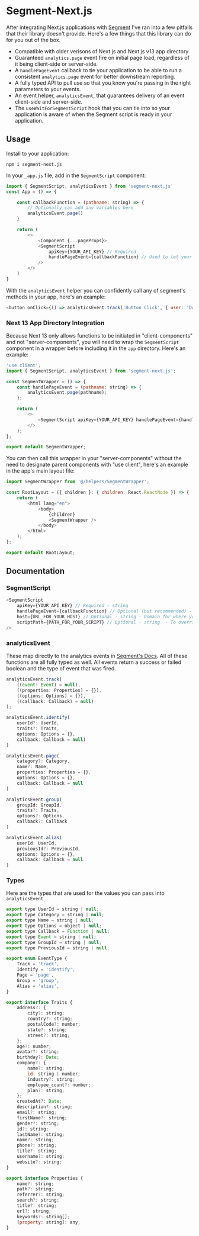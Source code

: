 # Segment-Next.js

After integrating Next.js applications with [Segment](https://segment.com) I've ran into a few pitfalls that their library doesn't provide. Here's a few things that this library can do for you out of the box.

-   Compatible with older verisons of Next.js and Next.js v13 app directory
-   Guaranteed `analytics.page` event fire on initial page load, regardless of it being client-side or server-side.
-   A `handlePageEvent` callback to tie your application to be able to run a consistent `analytics.page` event for better downstream reporting.
-   A fully typed API to pull use so that you know you're passing in the right parameters to your events.
-   An event helper, `analyticsEvent`, that guarantees delivery of an event client-side and server-side.
-   The `useWaitForSegmentScript` hook that you can tie into so your application is aware of when the Segment script is ready in your application.

## Usage

Install to your application:

```
npm i segment-next.js
```

In your `_app.js` file, add in the `SegmentScript` component:

```js
import { SegmentScript, analyticsEvent } from 'segment-next.js'
const App = () => {

    const callbackFunction = (pathname: string) => {
        // Optionally can add any variables here
        analyticsEvent.page()
    }

    return (
        <>
            <Component {...pageProps}>
            <SegmentScript
                apiKey={YOUR_API_KEY} // Required
                handlePageEvent={callbackFunction} // Used to let your app know of initial server-side load and other route changes
            />
        </>
    )
}
```

With the `analyticsEvent` helper you can confidently call any of segment's methods in your app, here's an example:

```js
<button onClick={() => analyticsEvent.track('Button Click', { user: 'Dwayne Johnson' })}>Click Me!</button>
```

### Next 13 App Directory Integration

Because Next 13 only allows functions to be initiated in "client-components" and not "server-components", you will need to wrap the `SegmentScript` component in a wrapper before including it in the `app` directory. Here's an example:

```js
'use client';
import { SegmentScript, analyticsEvent } from 'segment-next.js';

const SegmentWrapper = () => {
    const handlePageEvent = (pathname: string) => {
        analyticsEvent.page(pathname);
    };

    return (
        <>
            <SegmentScript apiKey={YOUR_API_KEY} handlePageEvent={handlePageEvent} />
        </>
    );
};

export default SegmentWrapper;
```

You can then call this wrapper in your "server-components" without the need to designate parent components with "use client", here's an example in the app's main layout file:

```js
import SegmentWrapper from '@/helpers/SegmentWrapper';

const RootLayout = ({ children }: { children: React.ReactNode }) => {
    return (
        <html lang="en">
            <body>
                {children}
                <SegmentWrapper />
            </body>
        </html>
    );
};

export default RootLayout;
```

## Documentation

### SegmentScript

```js
<SegmentScript
    apiKey={YOUR_API_KEY} // Required - string
    handlePageEvent={callbackFunction} // Optional (but recommended) - Function - returns "pathname" value
    host={URL_FOR_YOUR_HOST} // Optional - string - Domain for where your analytics.js script is hosted
    scriptPath={PATH_FOR_YOUR_SCRIPT} // Optional - string  - To override the default analytics.js locaiton
/>
```

### analyticsEvent

These map directly to the analytics events in [Segment's Docs](https://segment.com/docs/connections/sources/catalog/libraries/website/javascript/). All of these functions are all fully typed as well. All events return a success or failed boolean and the type of event that was fired.

```js
analyticsEvent.track(
    ((event: Event) = null),
    ((properties: Properties) = {}),
    ((options: Options) = {}),
    ((callback: Callback) = null)
);
```

```js
analyticsEvent.identify(
    userId?: UserId,
    traits?: Traits,
    options: Options = {},
    callback: Callback = null)
)

```

```js
analyticsEvent.page(
    category?: Category,
    name?: Name,
    properties: Properties = {},
    options: Options = {},
    callback: Callback = null
)
```

```js
analyticsEvent.group(
    groupId: GroupId,
    traits?: Traits,
    options?: Options,
    callback?: Callback
)
```

```js
analyticsEvent.alias(
    userId: UserId,
    previousId?: PreviousId,
    options: Options = {},
    callback: Callback = null
)
```

### Types

Here are the types that are used for the values you can pass into `analyticsEvent`

```js
export type UserId = string | null;
export type Category = string | null;
export type Name = string | null;
export type Options = object | null;
export type Callback = Function | null;
export type Event = string | null;
export type GroupId = string | null;
export type PreviousId = string | null;

export enum EventType {
    Track = 'track',
    Identify = 'identify',
    Page = 'page',
    Group = 'group',
    Alias = 'alias',
}

export interface Traits {
    address?: {
        city?: string;
        country?: string;
        postalCode?: number;
        state?: string;
        street?: string;
    };
    age?: number;
    avatar?: string;
    birthday?: Date;
    company?: {
        name?: string;
        id: string | number;
        industry?: string;
        employee_count?: number;
        plan?: string;
    };
    createdAt?: Date;
    description?: string;
    email?: string;
    firstName?: string;
    gender?: string;
    id?: string;
    lastName?: string;
    name?: string;
    phone?: string;
    title?: string;
    username?: string;
    website?: string;
}

export interface Properties {
    name?: string;
    path?: string;
    referrer?: string;
    search?: string;
    title?: string;
    url?: string;
    keywords?: string[];
    [property: string]: any;
}


```
